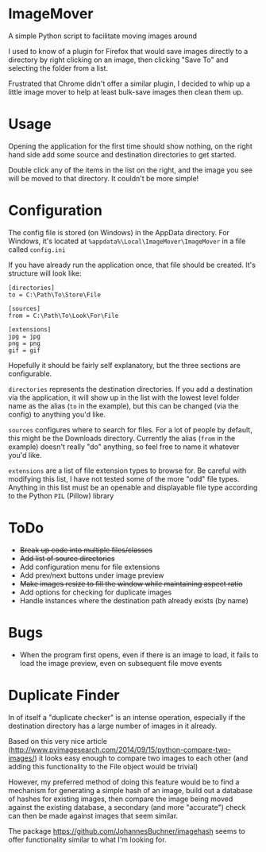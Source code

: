 # ImageMover
A simple Python script to facilitate moving images around

I used to know of a plugin for Firefox that would save images directly to a directory by right clicking on an image, then clicking "Save To" and selecting the folder from a list.

Frustrated that Chrome didn't offer a similar plugin, I decided to whip up a little image mover to help at least bulk-save images then clean them up.

# Usage
Opening the application for the first time should show nothing, on the right hand side add some source and destination directories to get started.

Double click any of the items in the list on the right, and the image you see will be moved to that directory. It couldn't be more simple!

# Configuration
The config file is stored (on Windows) in the AppData directory. For Windows, it's located at `%appdata%\Local\ImageMover\ImageMover` in a file called `config.ini`

If you have already run the application once, that file should be created. It's structure will look like:

```
[directories]
to = C:\Path\To\Store\File

[sources]
from = C:\Path\To\Look\For\File

[extensions]
jpg = jpg
png = png
gif = gif
```

Hopefully it should be fairly self explanatory, but the three sections are configurable.

`directories` represents the destination directories. If you add a destination via the application, it will show up in the list with the lowest level folder name as the alias (`to` in the example), but this can be changed (via the config) to anything you'd like.

`sources` configures where to search for files. For a lot of people by default, this might be the Downloads directory. Currently the alias (`from` in the example) doesn't really "do" anything, so feel free to name it whatever you'd like.

`extensions` are a list of file extension types to browse for. Be careful with modifying this list, I have not tested some of the more "odd" file types. Anything in this list must be an openable and displayable file type according to the Python `PIL` (Pillow) library

# ToDo

* ~~Break up code into multiple files/classes~~
* ~~Add list of source directories~~
* Add configuration menu for file extensions
* Add prev/next buttons under image preview
* ~~Make images resize to fill the window while maintaining aspect ratio~~
* Add options for checking for duplicate images
* Handle instances where the destination path already exists (by name)

# Bugs

* When the program first opens, even if there is an image to load, it fails to load the image preview, even on subsequent file move events

# Duplicate Finder

In of itself a "duplicate checker" is an intense operation, especially if the destination directory has a large number of images in it already.

Based on this very nice article (http://www.pyimagesearch.com/2014/09/15/python-compare-two-images/) it looks easy enough to compare two images to each other (and adding this functionality to the File object would be trivial)

However, my preferred method of doing this feature would be to find a mechanism for generating a simple hash of an image, build out a database of hashes for existing images, then compare the image being moved against the existing database, a secondary (and more "accurate") check can then be made against images that seem similar.

The package https://github.com/JohannesBuchner/imagehash seems to offer functionality similar to what I'm looking for.